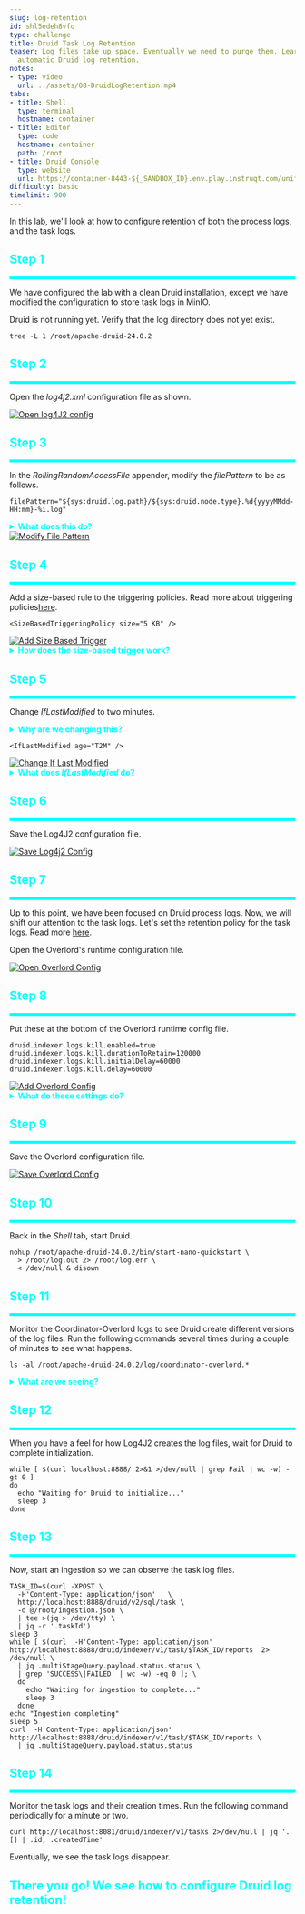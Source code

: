 ```yaml
---
slug: log-retention
id: shl5edeh8vfo
type: challenge
title: Druid Task Log Retention
teaser: Log files take up space. Eventually we need to purge them. Learn how to configure
  automatic Druid log retention.
notes:
- type: video
  url: ../assets/08-DruidLogRetention.mp4
tabs:
- title: Shell
  type: terminal
  hostname: container
- title: Editor
  type: code
  hostname: container
  path: /root
- title: Druid Console
  type: website
  url: https://container-8443-${_SANDBOX_ID}.env.play.instruqt.com/unified-console.html
difficulty: basic
timelimit: 900
---
```


In this lab, we'll look at how to configure retention of both the process logs, and the task logs.

<h2 style="color:cyan">Step 1</h2><hr style="color:cyan;background-color:cyan;height:5px">

We have configured the lab with a clean Druid installation, except we have modified the configuration to store task logs in MinIO.


Druid is not running yet.
Verify that the log directory does not yet exist.

```
tree -L 1 /root/apache-druid-24.0.2
```

<h2 style="color:cyan">Step 2</h2><hr style="color:cyan;background-color:cyan;height:5px">

Open the _log4j2.xml_ configuration file as shown.

<a href="#img-2">
  <img alt="Open log4J2 config" src="../assets/Openlog4J2Config.png" />
</a>
<a href="#" class="lightbox" id="img-2">
  <img alt="Open log4J2 Config" src="../assets/Openlog4J2Config.png" />
</a>


<h2 style="color:cyan">Step 3</h2><hr style="color:cyan;background-color:cyan;height:5px">

In the _RollingRandomAccessFile_ appender, modify the _filePattern_ to be as follows.

```
filePattern="${sys:druid.log.path}/${sys:druid.node.type}.%d{yyyyMMdd-HH:mm}-%i.log"
```

<details>
  <summary style="color:cyan"><b>What does this do?</b></summary>
<hr style="background-color:cyan">
<i>filePattern</i> specifies how Log4J2 will name the rolled log files.
Read more <a href="https://logging.apache.org/log4j/2.x/manual/appenders.html" target="_blank">here</a>.
<ul>
  <li><b>${sys:druid.log.path}</b> becomes the path to the log file</li>
  <li><b>${sys:druid.node.type}</b> becomes the Druid process name</li>
  <li><b>%d{yyyyMMdd-HH:mm}</b> becomes the date (i.e., year, month, day, hour and minute)</li>
  <li><b>%i</b> becomes the file version number within the minute</li>
</ul>
<hr style="background-color:cyan">
</details>


<a href="#img-3">
  <img alt="Modify File Pattern" src="../assets/ModifyFilePattern.png" />
</a>
<a href="#" class="lightbox" id="img-3">
  <img alt="Modify File Pattern" src="../assets/ModifyFilePattern.png" />
</a>


<h2 style="color:cyan">Step 4</h2><hr style="color:cyan;background-color:cyan;height:5px">


Add a size-based rule to the triggering policies.
Read more about triggering policies<a href="https://logging.apache.org/log4j/2.x/manual/appenders.html#TriggeringPolicies" target="_blank">here</a>.


```
<SizeBasedTriggeringPolicy size="5 KB" />
```

<a href="#img-4">
  <img alt="Add Size Based Trigger" src="../assets/AddSizeBasedTrigger.png" />
</a>
<a href="#" class="lightbox" id="img-4">
  <img alt="Add Size Based Trigger" src="../assets/AddSizeBasedTrigger.png" />
</a>

<details>
  <summary style="color:cyan"><b>How does the size-based trigger work?</b></summary>
<hr style="background-color:cyan">
This trigger tells Log4J2 to create a new file when the most recent logged message exceeds 5KB.
You will notice that the log files will be slightly larger than 5KB, except for the most recent log file within the time interval.
<hr style="background-color:cyan">
</details>


<h2 style="color:cyan">Step 5</h2><hr style="color:cyan;background-color:cyan;height:5px">

Change _IfLastModified_ to two minutes.

<details>
  <summary style="color:cyan"><b>Why are we changing this?</b></summary>
<hr style="background-color:cyan">
Normally, we wouldn't set this value to two minutes because that would cause Druid to create too many log files.
In this lab we set the value to two minutes for illustration purposes so we can see results quickly.
<hr style="background-color:cyan">
</details>


```
<IfLastModified age="T2M" />
```

<a href="#img-5">
  <img alt="Change If Last Modified" src="../assets/ChangeIfLastModified.png" />
</a>
<a href="#" class="lightbox" id="img-5">
  <img alt="Change If Last Modified" src="../assets/ChangeIfLastModified.png" />
</a>

<details>
  <summary style="color:cyan"><b>What does <i>IfLastModified</i> do?</b></summary>
<hr style="background-color:cyan">
This rule tells Log4J2 when to delete log file.
In this case we have set the value to two minutes (<i>T2M</i>).
<hr style="background-color:cyan">
</details>


<h2 style="color:cyan">Step 6</h2><hr style="color:cyan;background-color:cyan;height:5px">

Save the Log4J2 configuration file.

<a href="#img-6">
  <img alt="Save Log4j2 Config" src="../assets/SaveLog4j2Config.png" />
</a>
<a href="#" class="lightbox" id="img-6">
  <img alt="Save Log4j2 Config" src="../assets/SaveLog4j2Config.png" />
</a>


<h2 style="color:cyan">Step 7</h2><hr style="color:cyan;background-color:cyan;height:5px">

Up to this point, we have been focused on Druid process logs.
Now, we will shift our attention to the task logs.
Let's set the retention policy for the task logs.
Read more <a href="https://druid.apache.org/docs/latest/configuration/index.html#log-retention-policy" target="_blank">here</a>.


Open the Overlord's runtime configuration file.

<a href="#img-7">
  <img alt="Open Overlord Config" src="../assets/OpenOverlordConfig.png" />
</a>
<a href="#" class="lightbox" id="img-7">
  <img alt="Open Overlord Config" src="../assets/OpenOverlordConfig.png" />
</a>


<h2 style="color:cyan">Step 8</h2><hr style="color:cyan;background-color:cyan;height:5px">

Put these at the bottom of the Overlord runtime config file.

```
druid.indexer.logs.kill.enabled=true
druid.indexer.logs.kill.durationToRetain=120000
druid.indexer.logs.kill.initialDelay=60000
druid.indexer.logs.kill.delay=60000
```

<a href="#img-8">
  <img alt="Add Overlord Config" src="../assets/AddOverlordConfig.png" />
</a>
<a href="#" class="lightbox" id="img-8">
  <img alt="Add Overlord Config" src="../assets/AddOverlordConfig.png" />
</a>

<details>
  <summary style="color:cyan"><b>What do these settings do?</b></summary>
<hr style="background-color:cyan">
Setting <i>druid.indexer.logs.kill.enabled</i> to true tells Druid to delete old task log files.
Setting <i>druid.indexer.logs.kill.durationToRetain</i> tells Druid how old (in milliseconds) log files must be to be deleted.
Setting <i>druid.indexer.logs.kill.initialDelay</i> tells Druid how long to wait (in milliseconds) before attempting to delete old log files.
Setting <i>druid.indexer.logs.kill.delay</i> tells Druid how long to wait (in milliseconds) after between attempting to delete old log files for the first time since the process started".
<hr style="background-color:cyan">
</details>

<h2 style="color:cyan">Step 9</h2><hr style="color:cyan;background-color:cyan;height:5px">

Save the Overlord configuration file.

<a href="#img-8">
  <img alt="Save Overlord Config" src="../assets/SaveOverlordConfig.png" />
</a>
<a href="#" class="lightbox" id="img-8">
  <img alt="Save Overlord Config" src="../assets/SaveOverlordConfig.png" />
</a>

<h2 style="color:cyan">Step 10</h2><hr style="color:cyan;background-color:cyan;height:5px">

Back in the _Shell_ tab, start Druid.

```
nohup /root/apache-druid-24.0.2/bin/start-nano-quickstart \
  > /root/log.out 2> /root/log.err \
  < /dev/null & disown
```

<h2 style="color:cyan">Step 11</h2><hr style="color:cyan;background-color:cyan;height:5px">

Monitor the Coordinator-Overlord logs to see Druid create different versions of the log files.
Run the following commands several times during a couple of minutes to see what happens.

```
ls -al /root/apache-druid-24.0.2/log/coordinator-overlord.*
```

<details>
  <summary style="color:cyan"><b>What are we seeing?</b></summary>
<hr style="background-color:cyan">
We see that Log4J2 creates many different log files.
We can see that Log4J2 creates new files either when writing to the file and the size exceeds 5KB, or when writing to a file and the time (to the minute) varies from the other entries in the file (as noted in the file name).
We also notice that Log4J2 only keeps the most recent two minutes of log files.
<hr style="background-color:cyan">
</details>

<h2 style="color:cyan">Step 12</h2><hr style="color:cyan;background-color:cyan;height:5px">

When you have a feel for how Log4J2 creates the log files, wait for Druid to complete initialization.

```
while [ $(curl localhost:8888/ 2>&1 >/dev/null | grep Fail | wc -w) -gt 0 ]
do
  echo "Waiting for Druid to initialize..."
  sleep 3
done
```

<h2 style="color:cyan">Step 13</h2><hr style="color:cyan;background-color:cyan;height:5px">

Now, start an ingestion so we can observe the task log files.

```
TASK_ID=$(curl -XPOST \
  -H'Content-Type: application/json'   \
  http://localhost:8888/druid/v2/sql/task \
  -d @/root/ingestion.json \
  | tee >(jq > /dev/tty) \
  | jq -r '.taskId')
sleep 3
while [ $(curl  -H'Content-Type: application/json' http://localhost:8888/druid/indexer/v1/task/$TASK_ID/reports  2> /dev/null \
  | jq .multiStageQuery.payload.status.status \
  | grep 'SUCCESS\|FAILED' | wc -w) -eq 0 ]; \
  do
    echo "Waiting for ingestion to complete..."
    sleep 3
  done
echo "Ingestion completing"
sleep 5
curl  -H'Content-Type: application/json' http://localhost:8888/druid/indexer/v1/task/$TASK_ID/reports \
  | jq .multiStageQuery.payload.status.status
```


<h2 style="color:cyan">Step 14</h2><hr style="color:cyan;background-color:cyan;height:5px">

Monitor the task logs and their creation times.
Run the following command periodically for a minute or two.

```
curl http://localhost:8081/druid/indexer/v1/tasks 2>/dev/null | jq '.[] | .id, .createdTime'

```

Eventually, we see the task logs disappear.

<h2 style="color:cyan">There you go! We see how to configure Druid log retention!</h2>


<style type="text/css" rel="stylesheet">
.lightbox { display: none; position: fixed; justify-content: center; align-items: center; z-index: 999; top: 0; left: 0; right: 0; bottom: 0; padding: 1rem; background: rgba(0, 0, 0, 0.8); }
.lightbox:target { display: flex; }
.lightbox img { max-height: 100% }
.thumbnail:hover {
    position:fixed;
    top:-25px;
    left:-35px;
    width:500px;
    height:auto;
    display:block;
    z-index:999;
}
</style>
